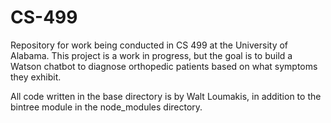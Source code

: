 # CS-499
Repository for work being conducted in CS 499 at the University of Alabama.
This project is a work in progress, but the goal is to build a Watson chatbot to diagnose orthopedic patients based on what symptoms they exhibit.

All code written in the base directory is by Walt Loumakis, in addition to the bintree module in the node_modules directory.
